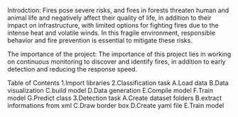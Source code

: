 Introdction:
Fires pose severe risks, and fires in forests threaten human and animal life and negatively affect their quality of life, in addition to their impact on infrastructure, with limited options for fighting fires due to the intense heat and volatile winds. In this fragile environment, responsible behavior and fire prevention is essential to mitigate these risks.

The importance of the project: The importance of this project lies in working on continuous monitoring to discover and identify fires, in addition to early detection and reducing the response speed.

Table of Contents
1.Import libraries
2.Classification task
 A.Load data
 B.Data visualization
 C.build model
 D.Data generation
 E.Compile model
 F.Train model
 G.Predict class
3.Detection task
 A.Create dataset folders
 B.extract informations from xml
 C.Draw border box
 D.Create yaml file
 E.Train model
